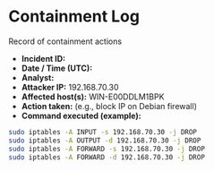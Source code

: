# Containment Log

Record of containment actions

- **Incident ID:** 
- **Date / Time (UTC):** 
- **Analyst:** 
- **Attacker IP:** 192.168.70.30
- **Affected host(s):** WIN-E00DDLM1BPK
- **Action taken:** (e.g., block IP on Debian firewall)
- **Command executed (example):**


```bash
sudo iptables -A INPUT -s 192.168.70.30 -j DROP
sudo iptables -A OUTPUT -d 192.168.70.30 -j DROP
sudo iptables -A FORWARD -s 192.168.70.30 -j DROP
sudo iptables -A FORWARD -d 192.168.70.30 -j DROP
```
